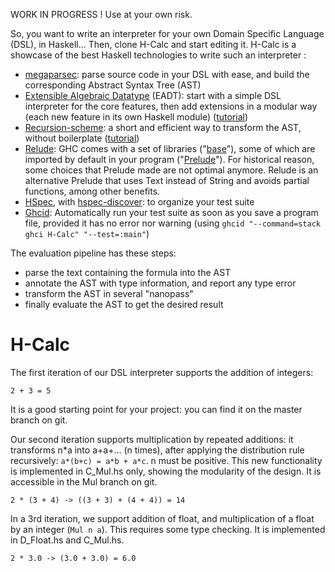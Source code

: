 WORK IN PROGRESS !  Use at your own risk.

So, you want to write an interpreter for your own Domain Specific Language (DSL), in Haskell...  Then, clone H-Calc and start editing it.  H-Calc is a showcase of the best Haskell technologies to write such an interpreter :

- [megaparsec](http://hackage.haskell.org/package/megaparsec): parse source code in your DSL with ease, and build the corresponding Abstract Syntax Tree (AST)
- [Extensible Algebraic Datatype](http://hsyl20.fr/home/posts/2018-05-22-extensible-adt.html) (EADT): start with a simple DSL interpreter for the core features, then add extensions in a modular way (each new feature in its own Haskell module) ([tutorial](http://hsyl20.fr/home/posts/2018-05-22-extensible-adt.html))
- [Recursion-scheme](http://hackage.haskell.org/package/recursion-schemes-5.0.3): a short and efficient way to transform the AST, without boilerplate ([tutorial](https://blog.sumtypeofway.com/an-introduction-to-recursion-schemes/))
- [Relude](http://hackage.haskell.org/package/relude): GHC comes with a set of libraries ("[base](http://hackage.haskell.org/package/base)"), some of which are imported by default in your program ("[Prelude](http://hackage.haskell.org/package/base-4.12.0.0/docs/Prelude.html)").  For historical reason, some choices that Prelude made are not optimal anymore.  Relude is an alternative Prelude that uses Text instead of String and avoids partial functions, among other benefits.
- [HSpec](http://hackage.haskell.org/package/hspec), with [hspec-discover](http://hackage.haskell.org/package/hspec-discover): to organize your test suite
- [Ghcid](https://github.com/ndmitchell/ghcid): Automatically run your test suite as soon as you save a program file, provided it has no error nor warning (using `ghcid "--command=stack ghci H-Calc" "--test=:main"`)

The evaluation pipeline has these steps:

* parse the text containing the formula into the AST
* annotate the AST with type information, and report any type error
* transform the AST in several "nanopass"
* finally evaluate the AST to get the desired result

# H-Calc

The first iteration of our DSL interpreter supports the addition of integers:

    2 + 3 = 5

It is a good starting point for your project: you can find it on the master branch on git.  

Our second iteration supports multiplication by repeated additions: it transforms n\*a into a+a+... (n times), after applying the distribution rule recursively: `a*(b+c) = a*b + a*c`.  n must be positive.  This new functionality is implemented in C_Mul.hs only, showing the modularity of the design. It is accessible in the Mul branch on git.

    2 * (3 + 4) -> ((3 + 3) + (4 + 4)) = 14

In a 3rd iteration, we support addition of float, and multiplication of a float by an integer (`Mul n a`).  This requires some type checking.  It is implemented in D_Float.hs and C_Mul.hs.

    2 * 3.0 -> (3.0 + 3.0) = 6.0